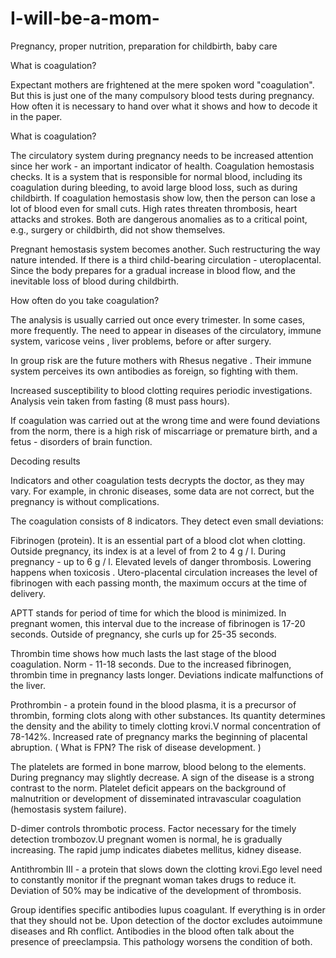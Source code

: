 # I-will-be-a-mom-

Pregnancy, proper nutrition, preparation for childbirth, baby care

What is coagulation? 

Expectant mothers are frightened at the mere spoken word "coagulation". But this is just one of the many compulsory blood tests during pregnancy.
How often it is necessary to hand over what it shows and how to decode it in the paper.

What is coagulation?

The circulatory system during pregnancy needs to be increased attention since her work - an important indicator of health. Coagulation hemostasis checks. It is a system that is responsible for normal blood, including its coagulation during bleeding, to avoid large blood loss, such as during childbirth. If coagulation hemostasis show low, then the person can lose a lot of blood even for small cuts. High rates threaten thrombosis, heart attacks and strokes. Both are dangerous anomalies as to a critical point, e.g., surgery or childbirth, did not show themselves.

Pregnant hemostasis system becomes another. Such restructuring the way nature intended. If there is a third child-bearing circulation - uteroplacental. Since the body prepares for a gradual increase in blood flow, and the inevitable loss of blood during childbirth.

How often do you take coagulation?

The analysis is usually carried out once every trimester. In some cases, more frequently. The need to appear in diseases of the circulatory, immune system, varicose veins ,
liver problems, before or after surgery.

In group risk are   the future mothers with Rhesus negative . Their immune system
perceives its own antibodies as foreign, so fighting with them.

Increased susceptibility to blood clotting requires periodic investigations. Analysis vein taken from fasting (8 must pass hours).

If coagulation was carried out at the wrong time and were found deviations from the norm, there is a high risk of miscarriage or premature birth, and a fetus - disorders of brain function.

Decoding results

Indicators and other coagulation tests decrypts the doctor, as they may vary. For example, in chronic diseases, some data are not correct, but the pregnancy is without complications.

The coagulation consists of 8 indicators. They detect even small deviations:

Fibrinogen (protein). It is an essential part of a blood clot when clotting. Outside pregnancy, its index is at a level of from 2 to 4 g / l. During pregnancy - up to 6 g / l. Elevated levels of danger thrombosis. Lowering happens when toxicosis . Utero-placental circulation increases the level of fibrinogen with each passing month, the maximum occurs at the time of delivery.

APTT stands for period of time for which the blood is minimized. In pregnant women, this interval due to the increase of fibrinogen is 17-20 seconds. Outside of
pregnancy, she curls up for 25-35 seconds.

Thrombin time shows how much lasts the last stage of the blood coagulation. Norm - 11-18 seconds. Due to the increased fibrinogen, thrombin time in pregnancy lasts longer. Deviations indicate malfunctions of the liver.

Prothrombin - a protein found in the blood plasma, it is a precursor of thrombin, forming clots along with other substances. Its quantity determines the density and the ability to timely clotting krovi.V normal concentration of 78-142%. Increased rate of pregnancy marks the beginning of placental abruption. ( What is FPN? The risk of disease development. )

The platelets are formed in bone marrow, blood belong to the elements. During pregnancy may slightly decrease. A sign of the disease is a strong contrast to the norm. Platelet deficit appears on the background of malnutrition or development of disseminated intravascular coagulation (hemostasis system failure).

 D-dimer controls thrombotic process. Factor necessary for the timely
detection trombozov.U pregnant women is normal, he is gradually increasing. The rapid jump indicates diabetes mellitus, kidney disease.

Antithrombin III - a protein that slows down the clotting krovi.Ego level need to constantly monitor if the pregnant woman takes drugs to reduce it. Deviation of 50% may be indicative of the development of thrombosis.  

 Group identifies specific antibodies lupus coagulant. If everything is in order that they should not be. Upon detection of the doctor excludes autoimmune diseases and Rh conflict. Antibodies in the blood often talk about the presence of preeclampsia. This pathology worsens the condition of both.




